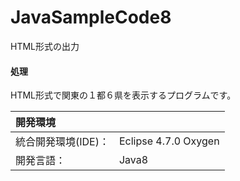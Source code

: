 # JavaSampleCode8
HTML形式の出力

#### 処理
HTML形式で関東の１都６県を表示するプログラムです。

| 開発環境 |  |
|:-|:-|
| 統合開発環境(IDE)： | Eclipse 4.7.0 Oxygen |
| 開発言語： | Java8 |
